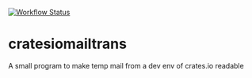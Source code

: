 [![Workflow Status](https://github.com/scattenlaeufer/cratesiomailtrans/workflows/Rust%20checks/badge.svg)](https://github.com/scattenlaeufer/cratesiomailtrans/actions?query=workflow%3A%22Rust+checks%22)

# cratesiomailtrans

A small program to make temp mail from a dev env of crates.io readable

